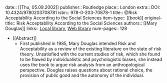 date:: [[Thu, 05.09.2002]]
publisher:: Routledge
place:: London
extra:: DOI: 10.4324/9780203708781
isbn:: 978-0-203-70878-1
title:: @Risk Acceptability According to the Social Sciences
item-type:: [[book]]
original-title:: Risk Acceptability According to the Social Sciences
authors:: [[Mary Douglas]]
links:: [Local library](zotero://select/library/items/NBFMU9MV), [Web library](https://www.zotero.org/users/6520516/items/NBFMU9MV)
num-pages:: 128

- [[Abstract]]
	- First published in 1985, Mary Douglas intended Risk and Acceptability as a review of the existing literature on the state of risk theory. Unsatisfied with the current studies of risk, which she found to be flawed by individualistic and psychologistic biases, she instead uses the book to argue risk analysis from an anthropological perspective. Douglas raises questions about rational choice, the provision of public good and the autonomy of the individual.